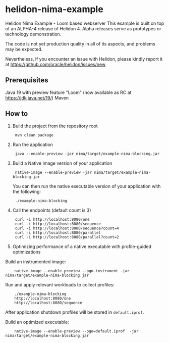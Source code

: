 # helidon-nima-example
Helidon Níma Example - Loom based webserver
This example is built on top of an ALPHA-4 release of Helidon 4. Alpha releases serve as prototypes or technology demonstration.

The code is not yet production quality in all of its aspects, and problems may be expected.

Nevertheless, if you encounter an issue with Helidon, please kindly report it at https://github.com/oracle/helidon/issues/new 

## Prerequisites
Java 19 with preview feature "Loom" (now available as RC at https://jdk.java.net/19/)
Maven

## How to

1. Build the project from the repository root
 
        mvn clean package
2. Run the application

        java --enable-preview -jar nima/target/example-nima-blocking.jar
        
3. Build a Native Image version of your application

        native-image --enable-preview -jar nima/target/example-nima-blocking.jar
 
   You can then run the native executable version of your application with the following:
 
        ./example-nima-blocking
        
4. Call the endpoints (default count is 3)

        curl -i http://localhost:8080/one
        curl -i http://localhost:8080/sequence
        curl -i http://localhost:8080/sequence?count=4
        curl -i http://localhost:8080/parallel
        curl -i http://localhost:8080/parallel?count=2

5. Optimizing performance of a native executable with profile-guided optimizations

Build an instrumented image: 

        native-image --enable-preview --pgo-instrument -jar nima/target/example-nima-blocking.jar

Run and apply relevant workloads to collect profiles:

        ./example-nima-blocking
        http://localhost:8080/one
        http://localhost:8080/sequence

After application shutdown profiles will be stored in `default.iprof`.

Build an optimized executable:

        native-image --enable-preview --pgo=default.iprof  -jar nima/target/example-nima-blocking.jar
